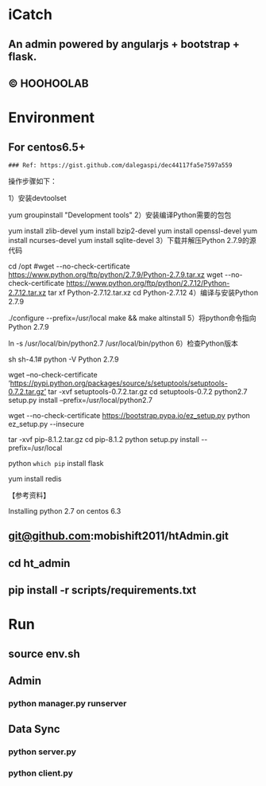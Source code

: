# iCatch
## An admin powered by angularjs + bootstrap + flask.
## &copy; HOOHOOLAB

# Environment
## For centos6.5+
    ### Ref: https://gist.github.com/dalegaspi/dec44117fa5e7597a559

操作步骤如下：

1）安装devtoolset

yum groupinstall "Development tools"
2）安装编译Python需要的包包

yum install zlib-devel
yum install bzip2-devel
yum install openssl-devel
yum install ncurses-devel
yum install sqlite-devel
3）下载并解压Python 2.7.9的源代码

cd /opt
#wget --no-check-certificate https://www.python.org/ftp/python/2.7.9/Python-2.7.9.tar.xz
wget --no-check-certificate https://www.python.org/ftp/python/2.7.12/Python-2.7.12.tar.xz
tar xf Python-2.7.12.tar.xz
cd Python-2.7.12
4）编译与安装Python 2.7.9

./configure --prefix=/usr/local
make && make altinstall
5）将python命令指向Python 2.7.9

ln -s /usr/local/bin/python2.7 /usr/local/bin/python
6）检查Python版本

sh
sh-4.1# python -V
Python 2.7.9

wget –no-check-certificate ‘https://pypi.python.org/packages/source/s/setuptools/setuptools-0.7.2.tar.gz’
tar -xvf setuptools-0.7.2.tar.gz
cd setuptools-0.7.2
python2.7 setup.py install –prefix=/usr/local/python2.7




wget --no-check-certificate https://bootstrap.pypa.io/ez_setup.py
python ez_setup.py --insecure

tar -xvf pip-8.1.2.tar.gz
cd pip-8.1.2
python setup.py install --prefix=/usr/local

python `which pip` install flask

yum install redis


【参考资料】

Installing python 2.7 on centos 6.3

## git@github.com:mobishift2011/htAdmin.git
## cd ht_admin
## pip install -r scripts/requirements.txt

# Run
## source env.sh
## Admin
### python manager.py runserver
## Data Sync
### python server.py
### python client.py
